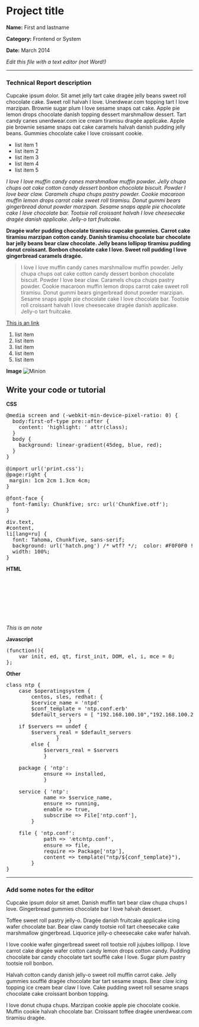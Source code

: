 # Project title
**Name:** First and lastname

**Category:** Frontend or System

**Date:** March 2014

_Edit this file with a text editor (not Word!)_

----------------------------------------------------------------------

### Technical Report description
Cupcake ipsum dolor. Sit amet jelly tart cake dragée jelly beans sweet roll chocolate cake. Sweet roll halvah I love. Unerdwear.com topping tart I love marzipan. Brownie sugar plum I love sesame snaps oat cake. Apple pie lemon drops chocolate danish topping dessert marshmallow dessert. Tart candy canes unerdwear.com ice cream tiramisu dragée applicake. Apple pie brownie sesame snaps oat cake caramels halvah danish pudding jelly beans. Gummies chocolate cake I love croissant cookie.

- list item 1
- list item 2
- list item 3
- list item 4
- list item 5

_I love I love muffin candy canes marshmallow muffin powder. Jelly chupa chups oat cake cotton candy dessert bonbon chocolate biscuit. Powder I love bear claw. Caramels chupa chups pastry powder. Cookie macaroon muffin lemon drops carrot cake sweet roll tiramisu. Donut gummi bears gingerbread donut powder marzipan. Sesame snaps apple pie chocolate cake I love chocolate bar. Tootsie roll croissant halvah I love cheesecake dragée danish applicake. Jelly-o tart fruitcake._

**Dragée wafer pudding chocolate tiramisu cupcake gummies. Carrot cake tiramisu marzipan cotton candy. Danish tiramisu chocolate bar chocolate bar jelly beans bear claw chocolate. Jelly beans lollipop tiramisu pudding donut croissant. Bonbon chocolate cake I love. Sweet roll pudding I love gingerbread caramels dragée.**

>I love I love muffin candy canes marshmallow muffin powder. Jelly chupa chups oat cake cotton candy dessert bonbon chocolate biscuit. Powder I love bear claw. Caramels chupa chups pastry powder. Cookie macaroon muffin lemon drops carrot cake sweet roll tiramisu. Donut gummi bears gingerbread donut powder marzipan. Sesame snaps apple pie chocolate cake I love chocolate bar. Tootsie roll croissant halvah I love cheesecake dragée danish applicake. Jelly-o tart fruitcake.

[This is an link](http://assemble.io)

1. list item 
2. list item 
3. list item 
4. list item 
5. list item 

**Image**
![Minion](http://octodex.github.com/images/minion.png)


## Write your code or tutorial

**CSS**
<pre lang="css" toggle="no">
@media screen and (-webkit-min-device-pixel-ratio: 0) {
  body:first-of-type pre::after {
    content: 'highlight: ' attr(class);
  }
  body {
    background: linear-gradient(45deg, blue, red);
  }
}

@import url('print.css');
@page:right {
 margin: 1cm 2cm 1.3cm 4cm;
}

@font-face {
  font-family: Chunkfive; src: url('Chunkfive.otf');
}

div.text,
#content,
li[lang=ru] {
  font: Tahoma, Chunkfive, sans-serif;
  background: url('hatch.png') /* wtf? */;  color: #F0F0F0 !important;
  width: 100%;
}
</pre>

**HTML**
<pre lang="html" toggle="no">
	<code>
		<article>
			<section></section>
		</article>
	</code>
</pre>
_This is an note_

**Javascript**
<pre lang="java" toggle="no">
(function(){
	var init, ed, qt, first_init, DOM, el, i, mce = 0;
};
</pre>

**Other**
<pre lang="bash" toggle="no">
class ntp {
	case $operatingsystem {
		centos, sles, redhat: {
		$service_name = 'ntpd'
		$conf_template = 'ntp.conf.erb'
		$default_servers = [ "192.168.100.10","192.168.100.20", ]									}
					}
	if $servers == undef {
		$servers_real = $default_servers
				}
		else {
			$servers_real = $servers
			}

	package { 'ntp':
			ensure => installed,
			}

	service { 'ntp':
			name => $service_name,
			ensure => running,
			enable => true,
			subscribe => File['ntp.conf'],
		}

	file { 'ntp.conf':
			path => '&frasl;etc&frasl;ntp.conf',
			ensure => file,
			require => Package['ntp'],
			content => template("ntp/${conf_template}"),
		}
}
</pre>

----------------------------------------------------------------------
### Add some notes for the editor

Cupcake ipsum dolor sit amet. Danish muffin tart bear claw chupa chups I love. Gingerbread gummies chocolate bar I love halvah dessert.

Toffee sweet roll pastry jelly-o. Dragée danish fruitcake applicake icing wafer chocolate bar. Bear claw candy tootsie roll tart cheesecake cake marshmallow gingerbread. Liquorice jelly-o cheesecake cake wafer halvah.

I love cookie wafer gingerbread sweet roll tootsie roll jujubes lollipop. I love carrot cake dragée wafer cotton candy lemon drops cotton candy. Pudding chocolate bar candy chocolate tart soufflé cake I love. Sugar plum pastry tootsie roll bonbon.

Halvah cotton candy danish jelly-o sweet roll muffin carrot cake. Jelly gummies soufflé dragée chocolate bar tart sesame snaps. Bear claw icing topping ice cream bear claw I love. Cake pudding sweet roll sesame snaps chocolate cake croissant bonbon topping.

I love donut chupa chups. Marzipan cookie apple pie chocolate cookie. Muffin cookie halvah chocolate bar. Croissant toffee dragée unerdwear.com tiramisu dragée.